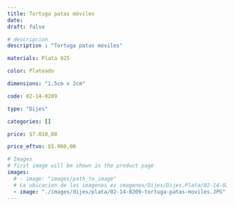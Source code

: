 ```yaml
---
title: Tortuga patas móviles
date: 
draft: false

# descripcion
description : "Tortuga patas móviles"

materials: Plata 925

color: Plateado

dimensions: "1,5cm x 2cm"

code: 02-14-0209

type: "Dijes"

categories: []

price: $7.010,00

price_eftvo: $5.960,00

# Images
# first image will be shown in the product page
images:
  # - image: "images/path_to_image"
  # La ubicacion de las imagenes es imagenes/Dijes/Dijes.Plata/02-14-0209-tortuga-patas-moviles
  - image: "./images/dijes/plata/02-14-0209-tortuga-patas-moviles.JPG"
---
```

